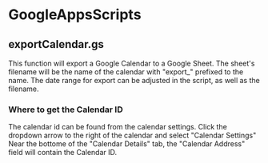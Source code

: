 # GoogleAppsScripts

## exportCalendar.gs
This function will export a Google Calendar to a Google Sheet. The sheet's filename will be the name of the calendar with "export_" prefixed to the name. The date range for export can be adjusted in the script, as well as the filename. 

### Where to get the Calendar ID
The calendar id can be found from the calendar settings. Click the dropdown arrow to the right of the calendar and select "Calendar Settings"
Near the bottome of the "Calendar Details" tab, the "Calendar Address" field will contain the Calendar ID.
